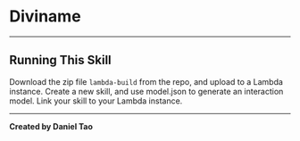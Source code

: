 # Diviname

---

## Running This Skill

Download the zip file `lambda-build` from the repo, and upload to a Lambda instance.
Create a new skill, and use model.json to generate an interaction model. Link your skill to your Lambda instance.

---

**Created by Daniel Tao**
